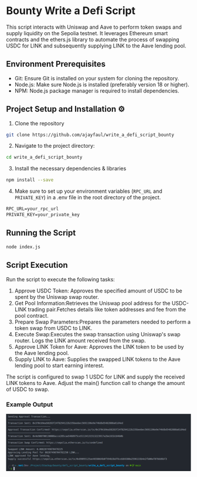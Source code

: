 # Bounty Write a Defi Script

This script interacts with Uniswap and Aave to perform token swaps and supply liquidity on the Sepolia testnet. It leverages Ethereum smart contracts and the ethers.js library to automate the process of swapping USDC for LINK and subsequently supplying LINK to the Aave lending pool.

## Environment Prerequisites

- Git: Ensure Git is installed on your system for cloning the repository.
- Node.js: Make sure Node.js is installed (preferably version 18 or higher).
- NPM: Node.js package manager is required to install dependencies.

## Project Setup and Installation ⚙️

1. Clone the repository

```bash
git clone https://github.com/ajayfaul/write_a_defi_script_bounty
```

2. Navigate to the project directory:

```bash
cd write_a_defi_script_bounty
```

3. Install the necessary dependencies & libraries

```bash
npm install --save
```

4. Make sure to set up your environment variables (`RPC_URL` and `PRIVATE_KEY`) in a .env file in the root directory of the project.

```env
RPC_URL=your_rpc_url
PRIVATE_KEY=your_private_key
```

## Running the Script

```bash
node index.js
```

## Script Execution

Run the script to execute the following tasks:

1. Approve USDC Token:
   Approves the specified amount of USDC to be spent by the Uniswap swap router.
2. Get Pool Information:Retrieves the Uniswap pool address for the USDC-LINK trading pair.Fetches details like token addresses and fee from the pool contract.
3. Prepare Swap Parameters:Prepares the parameters needed to perform a token swap from USDC to LINK.
4. Execute Swap:Executes the swap transaction using Uniswap's swap router.
   Logs the LINK amount received from the swap.
5. Approve LINK Token for Aave: Approves the LINK token to be used by the Aave lending pool.
6. Supply LINK to Aave: Supplies the swapped LINK tokens to the Aave lending pool to start earning interest.

The script is configured to swap 1 USDC for LINK and supply the received LINK tokens to Aave. Adjust the main() function call to change the amount of USDC to swap.

### Example Output

![Example Output](https://github.com/ajayfaul/write_a_defi_script_bounty/blob/main/output.png)
